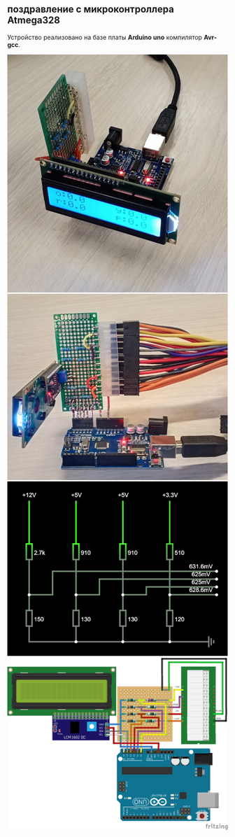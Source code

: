 ## поздравление с микроконтроллера Atmega328
Устройство реализовано на базе платы **Arduino uno** компилятор **Avr-gcc**.

![Внешник вид](img/0001.png)
![Внешник вид](img/0002.png)
![Внешник вид](img/0003.png)
![Project diagram](img/0004.png)
